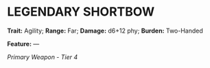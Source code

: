 ﻿---
tags:
  - Item
  - Weapon
name: 'LEGENDARY SHORTBOW'
trait: 'Agility'
range: 'Far'
damage: 'd6+12 phy'
burden: 'Two-Handed'
feat_name: 
feat_text: 
primary_or_secondary: 'Primary Weapon'
tier: 4
---

# LEGENDARY SHORTBOW

**Trait:** Agility; **Range:** Far; **Damage:** d6+12 phy; **Burden:** Two-Handed

**Feature:** —

*Primary Weapon - Tier 4*
